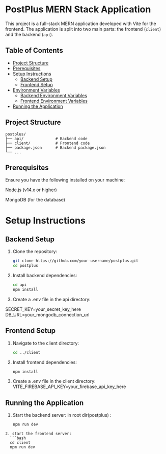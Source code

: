 # PostPlus MERN Stack Application

This project is a full-stack MERN application developed with Vite for the frontend. The application is split into two main parts: the frontend (`client`) and the backend (`api`).

## Table of Contents

- [Project Structure](#project-structure)
- [Prerequisites](#prerequisites)
- [Setup Instructions](#setup-instructions)
  - [Backend Setup](#backend-setup)
  - [Frontend Setup](#frontend-setup)
- [Environment Variables](#environment-variables)
  - [Backend Environment Variables](#backend-environment-variables)
  - [Frontend Environment Variables](#frontend-environment-variables)
- [Running the Application](#running-the-application)

## Project Structure

```plaintext
postplus/
├── api/              # Backend code
├── client/           # Frontend code
├── package.json      # Backend package.json
└── ...
```

## Prerequisites

Ensure you have the following installed on your machine:

Node.js (v14.x or higher)

MongoDB (for the database)

# Setup Instructions

## Backend Setup

1. Clone the repository:
   ```bash
   git clone https://github.com/your-username/postplus.git
   cd postplus
   ```
2. Install backend dependencies:
   ```bash
   cd api
   npm install
   ```
3. Create a .env file in the api directory:

SECRET_KEY=your_secret_key_here
DB_URL=your_mongodb_connection_url

## Frontend Setup

1. Navigate to the client directory:
   ```bash
   cd ../client
   ```
2. Install frontend dependencies:
   ```bash
   npm install
   ```
3. Create a .env file in the client directory:
   VITE_FIREBASE_API_KEY=your_firebase_api_key_here

## Running the Application

1. Start the backend server:
   in root dir(postplus) :
   ```bash
   npm run dev
   ```

````
2. start the frontend server:
  ```bash
  cd client
  npm run dev
````
